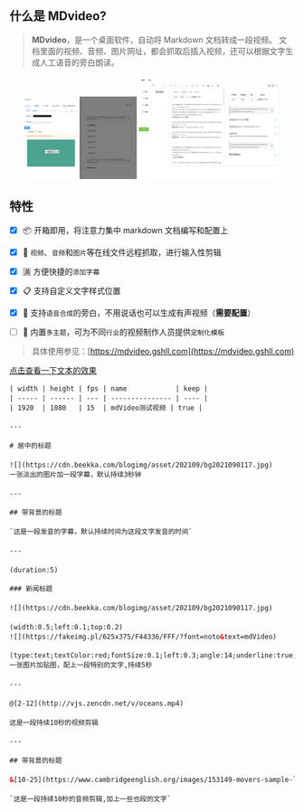 ## 什么是 MDvideo?


> **MDvideo**，是一个桌面软件，自动将 Markdown 文档转成一段视频。
文档里面的视频、音频、图片网址，都会抓取后插入视频，还可以根据文字生成人工语音的旁白朗读。

<p align="center">
  
  <img src="./public/images/1.png" width="40%" />
  
 <img src="./public/images/4.png" width="50%" />
</p> 

## 特性

- [x] 📦 开箱即用，将注意力集中 markdown 文档编写和配置上
- [x] 🎥 `视频`、`音频`和`图片`等在线文件远程抓取，进行输入性剪辑
- [x] 🈵 方便快捷的`添加字幕`
- [x] 📋 支持自定义文字样式位置
- [x] 📡 支持`语音合成`的旁白，不用说话也可以生成有声视频（**需要配置**）
- [ ] 🎨 内置`多主题`，可为不同`行业`的视频制作人员提供`定制化模板`


> 具体使用参见：[https://mdvideo.gshll.com](https://mdvideo.gshll.com)



  
[点击查看一下文本的效果](https://mdvideo.gshll.com/images/mdvideo.mp4)




```html
| width | height | fps | name            | keep |
| ----- | ------ | --- | --------------- | ---- |
| 1920  | 1080   | 15  | mdVideo测试视频 | true |

---

# 居中的标题

![](https://cdn.beekka.com/blogimg/asset/202109/bg2021090117.jpg)
一张淡出的图片加一段字幕，默认持续3秒钟

---

## 带背景的标题

`这是一段发音的字幕，默认持续时间为这段文字发音的时间`

---

(duration:5)

### 新闻标题

![](https://cdn.beekka.com/blogimg/asset/202109/bg2021090117.jpg)

(width:0.5;left:0.1;top:0.2)
![](https://fakeimg.pl/625x375/F44336/FFF/?font=noto&text=mdVideo)

(type:text;textColor:red;fontSize:0.1;left:0.3;angle:14;underline:true;)
一张图片加贴图，配上一段特别的文字,持续5秒

---

@[2-12](http://vjs.zencdn.net/v/oceans.mp4)

这是一段持续10秒的视频剪辑

---

## 带背景的标题

&[10-25](https://www.cambridgeenglish.org/images/153149-movers-sample-listening-test-vol2.mp3)

`这是一段持续10秒的音频剪辑,加上一些也段的文字`

```


